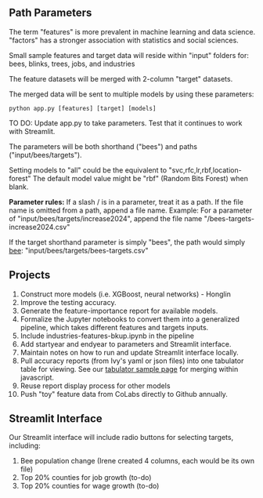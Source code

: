 ## Path Parameters

The term "features" is more prevalent in machine learning and data science. "factors" has a stronger association with statistics and social sciences.

Small sample features and target data will reside within "input" folders for:
bees, blinks, trees, jobs, and industries

The feature datasets will be merged with 2-column "target" datasets.

The merged data will be sent to multiple models by using these parameters:

	python app.py [features] [target] [models]

TO DO: Update app.py to take parameters. Test that it continues to work with Streamlit.

The parameters will be both shorthand ("bees") and paths ("input/bees/targets").

Setting models to "all" could be the equivalent to "svc,rfc,lr,rbf,location-forest"
The default model value might be "rbf" (Random Bits Forest) when blank.

**Parameter rules:**
If a slash / is in a parameter, treat it as a path.
If the file name is omitted from a path, append a file name.
Example: For a parameter of "input/bees/targets/increase2024", append the file name "/bees-targets-increase2024.csv"

If the target shorthand parameter is simply "bees", the path would simply [bee](https://model.earth/replicate/): "input/bees/targets/bees-targets.csv"

## Projects

1. Construct more models (i.e. XGBoost, neural networks) - Honglin
2. Improve the testing accuracy.
3. Generate the feature-importance report for available models.
4. Formalize the Jupyter notebooks to convert them into a generalized pipeline, which takes different features and targets inputs.
5. Include industries-features-bkup.ipynb in the pipeline
6. Add startyear and endyear to parameters and Streamlit interface.
7. Maintain notes on how to run and update Streamlit interface locally.
8. Pull accuracy reports (from Ivy's yaml or json files) into one tabulator table for viewing. See our [tabulator sample page](../../data-pipeline/timelines/tabulator/) for merging within javascript.
9. Reuse report display process for other models
10. Push "toy" feature data from CoLabs directly to Github annually.

## Streamlit Interface

Our Streamlit interface will include radio buttons for selecting targets, including:
1. Bee population change (Irene created 4 columns, each would be its own file)
2. Top 20% counties for job growth (to-do)
3. Top 20% counties for wage growth (to-do)



